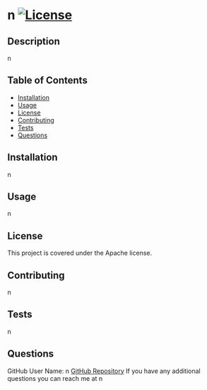 # n [![License](https://img.shields.io/badge/License-Apache%202.0-blue.svg)](https://opensource.org/licenses/Apache-2.0)
  ## Description
  n
  
  ## Table of Contents
  * [Installation](#installation)
  * [Usage](#usage)
  * [License](#license)
  * [Contributing](#contributing)
  * [Tests](#tests)
  * [Questions](#questions)
  
  ## Installation
  n

  ## Usage
  n

  ## License
  This project is covered under the Apache license.
  
  ## Contributing
  n

  ## Tests
  n
  
  ## Questions
  GitHub User Name: n
  [GitHub Repository](https://github.com/n/)
  If you have any additional questions you can reach me at n
